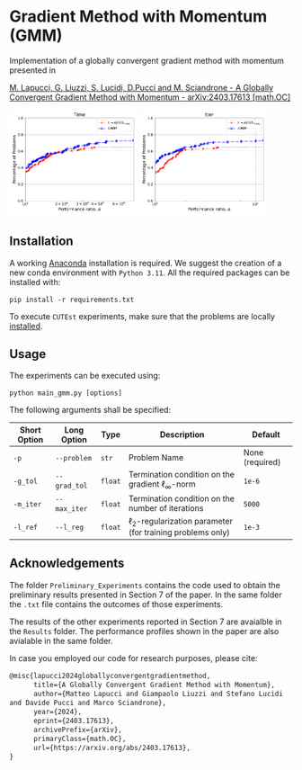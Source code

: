# Gradient Method with Momentum (GMM)
Implementation of a globally convergent gradient method with momentum presented in 

[M. Lapucci, G. Liuzzi, S. Lucidi, D.Pucci and M. Sciandrone - A Globally Convergent Gradient Method with Momentum - arXiv:2403.17613 [math.OC]](https://arxiv.org/abs/2403.17613)

<p float="left">
  <img src="Results/plots_cutest_gmm_lbfgs/t.png" width="45%" />
  <img src="Results/plots_cutest_gmm_lbfgs/n_it.png" width="45%" />
</p>

## Installation

A working [Anaconda](https://www.anaconda.com/) installation is required. We suggest the creation of a new conda environment with ```Python 3.11```. All the required packages can be installed with:
```
pip install -r requirements.txt
```
To execute ```CUTEst``` experiments, make sure that the problems are locally [installed](https://jfowkes.github.io/pycutest/_build/html/install.html).

## Usage
The experiments can be executed using:
```
python main_gmm.py [options]
```
The following arguments shall be specified:

<div align='center'>
  
| Short Option  | Long Option           | Type    | Description                                          | Default           |
|---------------|-----------------------|---------|------------------------------------------------------|-------------------|
| `-p`          | `--problem`    | `str`   | Problem Name               | None (required)   |
| `-g_tol`          | `--grad_tol`           | `float`   | Termination condition on the gradient $\ell_\infty$-norm | `1e-6`   |  
| `-m_iter`         | `--max_iter`      | `float`   | Termination condition on the number of iterations | `5000`   |
| `-l_ref`         | `--l_reg`      | `float`   | $\ell_2$-regularization parameter (for training problems only)  | `1e-3`|

</div>


## Acknowledgements
The folder `Preliminary_Experiments` contains the code used to obtain the preliminary results presented in Section 7 of the paper. In the same folder the `.txt` file contains the outcomes of those experiments.

The results  of the other experiments reported in Section 7 are avaialble in the `Results` folder. The performance profiles shown in the paper are also avialable in the same folder.

In case you employed our code for research purposes, please cite:

```
@misc{lapucci2024globallyconvergentgradientmethod,
      title={A Globally Convergent Gradient Method with Momentum}, 
      author={Matteo Lapucci and Giampaolo Liuzzi and Stefano Lucidi and Davide Pucci and Marco Sciandrone},
      year={2024},
      eprint={2403.17613},
      archivePrefix={arXiv},
      primaryClass={math.OC},
      url={https://arxiv.org/abs/2403.17613}, 
}
```
